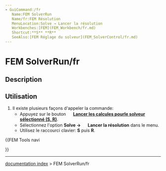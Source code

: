 ```yaml
---
- GuiCommand:/fr
   Name:FEM SolverRun
   Name/fr:FEM Résolution
   MenuLocation:Solve → Lancer la résolution
   Workbenches:[FEM](FEM_Workbench/fr.md)
   Shortcut:**S** **R**
   SeeAlso:[FEM Réglage du solveur](FEM_SolverControl/fr.md)
---
```


# FEM SolverRun/fr

## Description

## Utilisation

1.  Il existe plusieurs façons d\'appeler la commande:
    -   Appuyez sur le bouton **<img src="images/FEM_SolverRun.svg" width=16px> [Lancer les calcules pourle solveur sélectionné (S, R)](FEM_SolverRun/fr.md)**.
    -   Sélectionnez l\'option **Solve → <img src="images/FEM_SolverRun.svg" width=16px> Lancer la résolution** dans le menu.
    -   Utilisez le raccourci clavier: **S** puis **R**.





{{FEM Tools navi

}}

---
[documentation index](../README.md) > FEM SolverRun/fr
